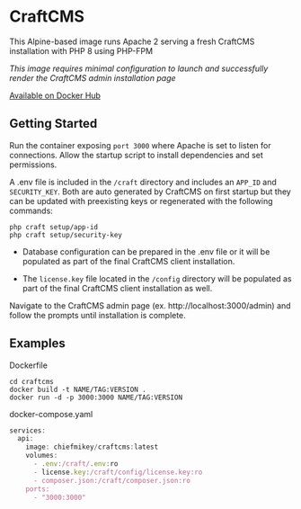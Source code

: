 # **CraftCMS**

This Alpine-based image runs Apache 2 serving a fresh CraftCMS installation with
PHP 8 using PHP-FPM

_This image requires minimal configuration to launch and successfully render the
CraftCMS admin installation page_

[Available on Docker Hub](https://hub.docker.com/r/chiefmikey/craftcms)

## **Getting Started**

Run the container exposing `port 3000` where Apache is set to listen for
connections. Allow the startup script to install dependencies and set
permissions.

A .env file is included in the `/craft` directory and includes an `APP_ID` and
`SECURITY_KEY`. Both are auto generated by CraftCMS on first startup but they
can be updated with preexisting keys or regenerated with the following commands:

```shell
php craft setup/app-id
php craft setup/security-key
```

- Database configuration can be prepared in the .env file or it will be
  populated as part of the final CraftCMS client installation.

- The `license.key` file located in the `/config` directory will be populated as
  part of the final CraftCMS client installation as well.

Navigate to the CraftCMS admin page (ex. http://localhost:3000/admin) and follow
the prompts until installation is complete.

## Examples

Dockerfile

```shell
cd craftcms
docker build -t NAME/TAG:VERSION .
docker run -d -p 3000:3000 NAME/TAG:VERSION
```

docker-compose.yaml

```js
services:
  api:
    image: chiefmikey/craftcms:latest
    volumes:
      - .env:/craft/.env:ro
      - license.key:/craft/config/license.key:ro
      - composer.json:/craft/composer.json:ro
    ports:
      - "3000:3000"
```
